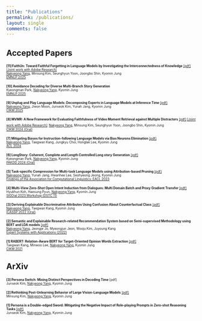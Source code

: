 ```yaml
---
title: "Publications"
permalink: /publications/
layout: single
comments: false
---
```


## Accepted Papers

<span style="font-size:60%">**[11] FaithUn: Toward Faithful Forgetting in Language Models by Investigating the Interconnectedness of Knowledge** [[pdf]](https://arxiv.org/abs/2502.19207) <span style="color:red;">[[Joint work with Adobe Research]](https://research.adobe.com/publication/faithun-toward-faithful-forgetting-in-language-models-by-investigating-the-interconnectedness-of-knowledge/)</span></span>  
<span style="font-size:60%"><u>Nakyeong Yang</u>, Minsung Kim, Seunghyun Yoon, Joongbo Shin, Kyomin Jung  
[EMNLP 2025](https://2025.emnlp.org)</span>

<span style="font-size:60%">**[10] Avoidance Decoding for Diverse Multi-Branch Story Generation**</span>  
<span style="font-size:60%">Kyeongman Park, <u>Nakyeong Yang</u>, Kyomin Jung  
[EMNLP 2025](https://2025.emnlp.org)</span>

<span style="font-size:60%">**[9] Unplug and Play Language Models: Decomposing Experts in Language Models at Inference Time** [[pdf]](https://arxiv.org/abs/2404.11916)</span>  
<span style="font-size:60%"><u>Nakyeong Yang</u>, Jiwon Moon, Junseok Kim, Yunah Jang, Kyomin Jung  
[CIKM 2025](https://cikm2025.org)</span>

<span style="font-size:60%">**[8] MVMR: A New Framework for Evaluating Faithfulness of Video Moment Retrieval against Multiple Distractors** [[pdf]](https://dl.acm.org/doi/10.1145/3627673.3679838) <span style="color:red;">[[Joint work with Adobe Research]](https://research.adobe.com/publication/mvmr-a-new-framework-for-evaluating-faithfulness-of-video-moment-retrieval-against-multiple-distractors/)</span></span>
<span style="font-size:60%"><u>Nakyeong Yang</u>, Minsung Kim, Seunghyun Yoon, Joongbo Shin, Kyomin Jung  
[CIKM 2024 (Oral)](https://cikm2024.org/)</span>

<span style="font-size:60%">**[7] Mitigating Biases for Instruction-following Language Models via Bias Neurons Elimination** [[pdf]](https://aclanthology.org/2024.acl-long.490/)</span>  
<span style="font-size:60%"><u>Nakyeong Yang</u>, Taegwan Kang, Jungkyu Choi, Honglak Lee, Kyomin Jung  
[ACL 2024](https://2024.aclweb.org/)

<span style="font-size:60%">**[6] LongStory: Coherent, Complete and Length Controlled Long story Generation** [[pdf]](https://arxiv.org/abs/2311.15208)</span>  
<span style="font-size:60%">Kyeongman Park, <u>Nakyeong Yang</u>, Kyomin Jung  
[PAKDD 2024 (Oral)](https://pakdd2024.org/)

<span style="font-size:60%">**[5] Task-specific Compression for Multi-task Language Models using Attribution-based Pruning** [[pdf]](https://aclanthology.org/2023.findings-eacl.43/)</span>  
<span style="font-size:60%"><u>Nakyeong Yang</u>, Yunah Jang, Hwanhee Lee, Seohyeong Jeong, Kyomin Jung  
[Findings of the Association for Computational Linguistics: EACL 2023](https://2023.eacl.org/)

<span style="font-size:60%">**[4] Multi-View Zero-Shot Open Intent Induction from Dialogues: Multi Domain Batch and Proxy Gradient Transfer** [[pdf]](https://arxiv.org/abs/2303.13099)</span>  
<span style="font-size:60%">Hyukhun Koh, Haesung Pyun, <u>Nakyeong Yang</u>, Kyomin Jung  
[SIGDial 2023 Workshop (DSTC 11)](https://dstc11.dstc.community/)

<span style="font-size:60%">**[3] Deriving Explainable Discriminative Attributes Using Confusion About Counterfactual Class** [[pdf]](https://ieeexplore.ieee.org/document/9747693)</span>  
<span style="font-size:60%"><u>Nakyeong Yang</u>, Taegwan Kang, Kyomin Jung  
[ICASSP 2022 (Oral)](https://2022.ieeeicassp.org/)

<span style="font-size:60%">**[2] Semantic and Explainable Research-related Recommendation System based on Semi-supervised Methodology using BERT and LDA models** [[pdf]](https://www.sciencedirect.com/science/article/abs/pii/S0957417421015232)</span>  
<span style="font-size:60%"><u>Nakyeong Yang</u>, Jeongje Jo, Myeongjun Jeon, Wooju Kim, Juyoung Kang  
[Expert Systems with Applications (2022)](https://www.sciencedirect.com/journal/expert-systems-with-applications)

<span style="font-size:60%">**[1] RABERT: Relation-Aware BERT for Target-Oriented Opinion Words Extraction** [[pdf]](https://dl.acm.org/doi/abs/10.1145/3459637.3482165)</span>  
<span style="font-size:60%">Taegwan Kang, Minwoo Lee, <u>Nakyeong Yang</u>, Kyomin Jung  
[CIKM 2021](https://www.cikm2021.org/)



## ArXiv

<span style="font-size:60%">**[3] Persona Switch: Mixing Distinct Perspectives in Decoding Time** [pdf]</span>  
<span style="font-size:60%">Junseok Kim, <u>Nakyeong Yang</u>, Kyomin Jung

<span style="font-size:60%">**[2] Rethinking Post-Unlearning Behavior of Large Vision-Language Models** [[pdf]](https://arxiv.org/abs/2506.02541)</span>  
<span style="font-size:60%">Minsung Kim, <u>Nakyeong Yang</u>, Kyomin Jung  

<span style="font-size:60%">**[1] Persona is a Double-edged Sword: Mitigating the Negative Impact of Role-playing Prompts in Zero-shot Reasoning Tasks** [[pdf]](https://arxiv.org/abs/2408.08631)</span>  
<span style="font-size:60%">Junseok Kim, <u>Nakyeong Yang</u>, Kyomin Jung  
